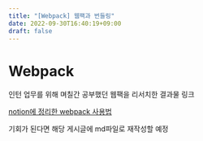 ```yaml
---
title: "[Webpack] 웹팩과 번들링"
date: 2022-09-30T16:40:19+09:00
draft: false
---
```


# Webpack

인턴 업무를 위해 며칠간 공부했던 웹팩을 리서치한 결과물 링크

[notion에 정리한 webpack 사용법](https://kyw1120.notion.site/Webpack-1d80afc1d9c64c7e8c2e9cfdb2160b32)

기회가 된다면 해당 게시글에 md파일로 재작성할 예정
